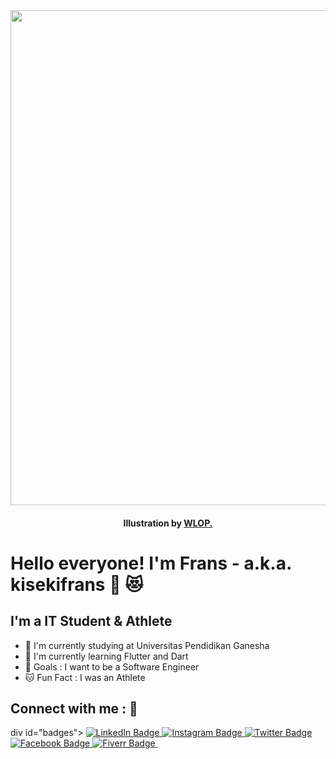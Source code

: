 <div id="header" align="center">
  <img src="https://media.giphy.com/media/o9GAQwqLpGtoETkcuq/giphy.gif" width="792"/>
</div>
<h4 align="center"> Illustration by <a href="https://www.artstation.com/artwork/v20zzE"> WLOP.</a></h4>




# Hello everyone! I'm Frans - a.k.a. kisekifrans 👋 :heart_eyes_cat:


## I'm a IT Student & Athlete

- :rabbit: I'm currently studying at Universitas Pendidikan Ganesha 
- :pig_nose: I'm currently learning Flutter and Dart 
- :octopus: Goals : I want to be a Software Engineer
- :cat: Fun Fact : I was an Athlete 

## Connect with me : :ocean:

div id="badges">
  <a href="https://www.linkedin.com/in/agisnafransisco/">
    <img src="https://img.shields.io/badge/LinkedIn-blue?style=for-the-badge&logo=linkedin&logoColor=white" alt="LinkedIn Badge"/>
  </a>
  <a href="instagram.com/agisnafransisco">
    <img src="https://img.shields.io/badge/Instagram-E4405F?style=for-the-badge&logo=instagram&logoColor=white" alt="Instagram Badge"/>
  </a>
  <a href="twitter.com/agisnafransisco">
    <img src="https://img.shields.io/badge/Twitter-blue?style=for-the-badge&logo=twitter&logoColor=white" alt="Twitter Badge"/>
  </a>
  <a href="https://www.facebook.com/kisekifrans/">
    <img src="https://img.shields.io/badge/Facebook-1877F2?style=for-the-badge&logo=facebook&logoColor=white" alt="Facebook Badge"/>
  </a>
  <a href="https://www.fiverr.com/putuagisna">
    <img src="https://img.shields.io/badge/fiverr-1DBF73?style=for-the-badge&logo=fiverr&logoColor=white" alt="Fiverr Badge"/>
  </a>
  <a href="">
    <img src="" alt=""/> 
  </a>
</div>
 

